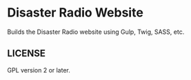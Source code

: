 # Disaster Radio Website

Builds the Disaster Radio website using Gulp, Twig, SASS, etc.

## LICENSE
GPL version 2 or later.
